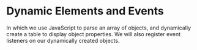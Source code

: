 # Dynamic Elements and Events

In which we use JavaScript to parse an array of objects, and dynamically create a table to display object properties. We will also register event listeners on our dynamically created objects.
